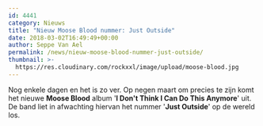 ```yaml
---
id: 4441
category: Nieuws
title: "Nieuw Moose Blood nummer: Just Outside"
date: 2018-03-02T16:49:49+00:00
author: Seppe Van Ael
permalink: /news/nieuw-moose-blood-nummer-just-outside/
thumbnail: >-
  https://res.cloudinary.com/rockxxl/image/upload/moose-blood.jpg
---
```

Nog enkele dagen en het is zo ver. Op negen maart om precies te zijn komt het nieuwe **Moose Blood** album '**I Don't Think I Can Do This Anymore**' uit. De band liet in afwachting hiervan het nummer '**Just Outside**' op de wereld los.
